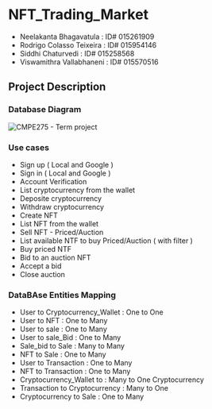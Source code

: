 # NFT_Trading_Market
* Neelakanta Bhagavatula : ID# 015261909
* Rodrigo Colasso Teixeira : ID# 015954146
* Siddhi Chaturvedi : ID# 015258568
* Viswamithra Vallabhaneni : ID# 015570516

## Project Description

### Database Diagram

![CMPE275 - Term project](https://user-images.githubusercontent.com/62269628/203665715-0c8e832b-5af1-4b83-baa5-771d69af28e0.png)

### Use cases

- Sign up ( Local and Google )
- Sign in ( Local and Google )
- Account Verification 
- List cryptocurrency from the wallet
- Deposite cryptocurrency
- Withdraw cryptocurrency
- Create NFT
- List NFT from the wallet
- Sell NFT - Priced/Auction
- List available NTF to buy Priced/Auction ( with filter )
- Buy priced NTF
- Bid to an auction NFT
- Accept a bid
- Close auction


### DataBAse Entities Mapping
- User to Cryptocurrency_Wallet     : One to One 
- User to NFT                       : One to Many 
- User to sale                      : One to Many
- User to sale_Bid                  : One to Many
- Sale_bid to Sale                  : Many to Many
- NFT to Sale                       : One to Many
- User to Transaction               : One to Many
- NFT  to Transaction               : One to Many
- Cryptocurrency_Wallet to          : Many to One
  Cryptocurrency
- Transaction to Cryptocurrency     : Many to One
- Cryptocurrency to Sale            : One to Many
